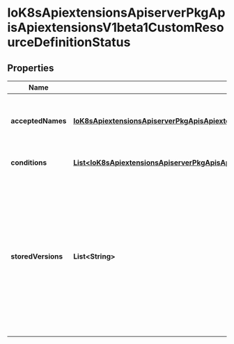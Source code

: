 
# IoK8sApiextensionsApiserverPkgApisApiextensionsV1beta1CustomResourceDefinitionStatus

## Properties
Name | Type | Description | Notes
------------ | ------------- | ------------- | -------------
**acceptedNames** | [**IoK8sApiextensionsApiserverPkgApisApiextensionsV1beta1CustomResourceDefinitionNames**](IoK8sApiextensionsApiserverPkgApisApiextensionsV1beta1CustomResourceDefinitionNames.md) | acceptedNames are the names that are actually being used to serve discovery. They may be different than the names in spec. | 
**conditions** | [**List&lt;IoK8sApiextensionsApiserverPkgApisApiextensionsV1beta1CustomResourceDefinitionCondition&gt;**](IoK8sApiextensionsApiserverPkgApisApiextensionsV1beta1CustomResourceDefinitionCondition.md) | conditions indicate state for particular aspects of a CustomResourceDefinition |  [optional]
**storedVersions** | **List&lt;String&gt;** | storedVersions lists all versions of CustomResources that were ever persisted. Tracking these versions allows a migration path for stored versions in etcd. The field is mutable so a migration controller can finish a migration to another version (ensuring no old objects are left in storage), and then remove the rest of the versions from this list. Versions may not be removed from &#x60;spec.versions&#x60; while they exist in this list. | 



